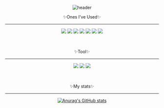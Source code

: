 <div align="center">

  ![header](https://capsule-render.vercel.app/api?type=Cylinder&text=Jmin0204's%20github&&animation=fadeIn&color=566c86)
</div>

<p align="center">✨Ones I've Used✨</p>
<hr size="1">
<div align="center">
  <img src="https://img.shields.io/badge/C-A8B9CC?style=flat-square&logo=C&logoColor=white"/>
  <img src="https://img.shields.io/badge/HTML-E34F26?style=flat-square&logo=HTML5&logoColor=white"/>
  <img src="https://img.shields.io/badge/CSS3-1572B6?style=flat-square&logo=CSS3&logoColor=white"/>
  <img src="https://img.shields.io/badge/JavaScript-F7DF1E?style=flat-square&logo=JavaScript&logoColor=white"/>
  <img src="https://img.shields.io/badge/Python-3776AB?style=flat-square&logo=Python&logoColor=white"/>
  <img src="https://img.shields.io/badge/Oracle-F80000?style=flat-square&logo=Oracle&logoColor=white"/>
  <img src="[https://img.shields.io/badge/C++-00599C?style=flat-square&logo=C++&logoColor=white](https://img.shields.io/badge/-C++-000000?logo=c%2B%2B&style=flat)"/>
  
</div>

<br>
<br>

<p align="center">✨Tool✨</p>
<hr size="1">
<div align="center">
<img src="https://img.shields.io/badge/visualstudio-5C2D91?style=flat-square&logo=visualstudio&logoColor=white"/>
<img src="https://img.shields.io/badge/visualstudiocode-007ACC?style=flat-square&logo=visualstudiocode&logoColor=white"/>
<img src="https://img.shields.io/badge/eclipseide-2C2255?style=flat-square&logo=eclipseide&logoColor=white"/>
</div>
<br>
<br>
<p align="center">✨My stats✨</p>
<hr>
<div align="center">

  [![Anurag's GitHub stats](https://github-readme-stats.vercel.app/api?username=jmin0204)](https://github.com/jmin0204/github-readme-stats)
</div>


